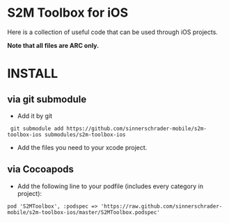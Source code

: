 S2M Toolbox for iOS
===================

Here is a collection of useful code that can be used through iOS projects.

**Note that all files are ARC only.**


# INSTALL

## via git submodule

* Add it by git

```
 git submodule add https://github.com/sinnerschrader-mobile/s2m-toolbox-ios submodules/s2m-toolbox-ios
```
* Add the files you need to your xcode project.

## via Cocoapods

* Add the following line to your podfile (includes every category in project):

```
pod 'S2MToolbox', :podspec => 'https://raw.github.com/sinnerschrader-mobile/s2m-toolbox-ios/master/S2MToolbox.podspec'
```

